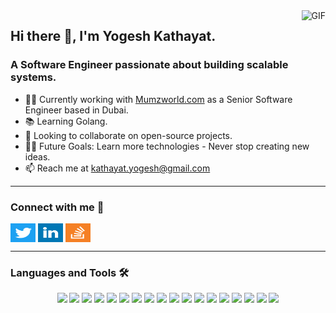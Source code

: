 <h1 align="center" style="display:none;"></h1>

<img align="right" alt="GIF" height="160px" src="https://media.giphy.com/media/du3J3cXyzhj75IOgvA/giphy.gif" />

## Hi there 👋, I'm Yogesh Kathayat.

### A Software Engineer passionate about building scalable systems.

- 👨‍💻 Currently working with [Mumzworld.com](https://mumzworld.com/) as a Senior Software Engineer based in Dubai.
- 📚 Learning Golang.
- 👯 Looking to collaborate on open-source projects.
- 💪🏼 Future Goals: Learn more technologies - Never stop creating new ideas.
- 📫 Reach me at kathayat.yogesh@gmail.com

---

### Connect with me 📝

<p align="left">
<a href="https://twitter.com/yogiskathayat" target="blank"><img align="center" src="https://raw.githubusercontent.com/edent/SuperTinyIcons/master/images/svg/twitter.svg" alt="yogiskathayat" height="30" width="40" /></a>
<a href="https://www.linkedin.com/in/ykathayat/" target="blank"><img align="center" src="https://raw.githubusercontent.com/edent/SuperTinyIcons/master/images/svg/linkedin.svg" alt="ykathayat" height="30" width="40" /></a>
<a href="https://stackoverflow.com/users/7774308/yogesh-kathayat" target="blank"><img align="center" src="https://raw.githubusercontent.com/edent/SuperTinyIcons/master/images/svg/stackoverflow.svg" alt="yogesh-kathayat" height="30" width="40" /></a>
</p>

---

### Languages and Tools 🛠

<p align="center">
<img src="https://img.shields.io/badge/-Nodejs-339933?style=for-the-badge&&logo=Node.js&logoColor=ffffff" height="25"/>
 <img src="https://img.shields.io/badge/-Typescript-3776AB?style=for-the-badge&&logo=typescript&logoColor=000000&labelColor=blue" height="25"/> 
<img src="https://img.shields.io/badge/javascript-F7DF1E.svg?&style=for-the-badge&logo=javascript&logoColor=white" height="25"/>
<img src="http://img.shields.io/badge/-Go-blue?style=for-the-badge&logo=go&logoColor=ffffff" height="25"/>
<img src="https://img.shields.io/badge/mongodb-339933.svg?&style=for-the-badge&logo=mongodb&logoColor=white" height="25"/>
<img src="https://img.shields.io/badge/POSTGRESQL-blue.svg?&style=for-the-badge&logo=postgresql&logoColor=white" height="25"/>
<img src="https://img.shields.io/badge/nestjs-red.svg?&style=for-the-badge&logo=nestjs&logoColor=white" height="25"/>
<img src="https://img.shields.io/badge/express-black.svg?&style=for-the-badge&logo=express&logoColor=white" height="25"/>
<img src="https://img.shields.io/badge/ubuntu-42B029.svg?&style=for-the-badge&logo=ubuntu&logoColor=white" height="25"/>
<img src="https://img.shields.io/badge/VS%20Code-007ACC.svg?&style=for-the-badge&logo=visual-studio-code&logoColor=white" height="25"/>
<img src="https://img.shields.io/badge/git%20&%20github-FF9800.svg?&style=for-the-badge&logo=git&logoColor=white" height="25"/>
<img src="https://img.shields.io/badge/-React-61DAFB?style=for-the-badge&logo=react&logoColor=ffffff" height="25"/>
<img src="https://img.shields.io/badge/next.js-000000.svg?&style=for-the-badge&logo=next.js&logoColor=white" height="25"/>
<img src="https://img.shields.io/badge/docker-blue.svg?&style=for-the-badge&logo=docker&logoColor=white" height="25"/>
<img src="https://img.shields.io/badge/ansible-red.svg?&style=for-the-badge&logo=ansible&logoColor=white" height="25"/>
<img src="https://img.shields.io/badge/rabbitmq-FF9800.svg?&style=for-the-badge&logo=rabbitmq&logoColor=white" height="25"/>
<img src="https://img.shields.io/badge/elastic-blue.svg?&style=for-the-badge&logo=elastic&logoColor=white" height="25"/>
<img src="https://img.shields.io/badge/aws-FF9800.svg?&style=for-the-badge&logo=amazon&logoColor=white" height="25"/>
</p>

<br/>

